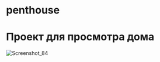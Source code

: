 # penthouse

# Проект для просмотра дома
![Screenshot_84](https://user-images.githubusercontent.com/46054418/130041921-938b7a32-656a-4aa2-bc69-f26deea23545.png)
